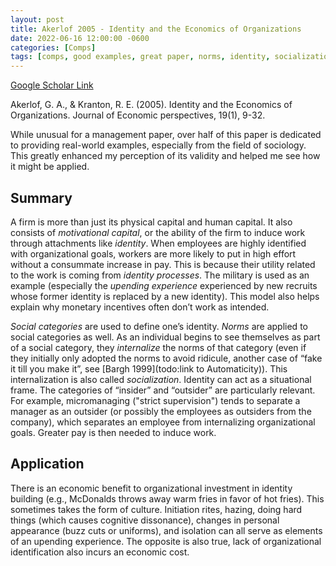 ```yaml
---
layout: post
title: Akerlof 2005 - Identity and the Economics of Organizations
date: 2022-06-16 12:00:00 -0600
categories: [Comps]
tags: [comps, good examples, great paper, norms, identity, socialization, culture, micromanaging, upending experience, military]
---
```

[Google Scholar Link](https://scholar.google.com/scholar?hl=en&as_sdt=0%2C45&q=Identity+and+the+Economics+of+Organizations&btnG=)

Akerlof, G. A., & Kranton, R. E. (2005). Identity and the Economics of Organizations. Journal of Economic perspectives, 19(1), 9-32.

While unusual for a management paper, over half of this paper is dedicated to providing real-world examples, especially from the field of sociology.  This greatly enhanced my perception of its validity and helped me see how it might be applied.

## Summary
A firm is more than just its physical capital and human capital.  It also consists of _motivational capital_, or the ability of the firm to induce work through attachments like _identity_.  When employees are highly identified with organizational goals, workers are more likely to put in high effort without a consummate increase in pay.  This is because their utility related to the work is coming from _identity processes_.  The military is used as an example (especially the _upending experience_ experienced by new recruits whose former identity is replaced by a new identity).  This model also helps explain why monetary incentives often don’t work as intended.

_Social categories_ are used to  define one’s identity.  _Norms_ are applied to social categories as well.  As an individual begins to see themselves as part of a social category, they _internalize_ the norms of that category (even if they initially only adopted the norms to avoid ridicule, another case of “fake it till you make it”, see [Bargh 1999](todo:link to Automaticity)).  This internalization is also called _socialization_. Identity can act as a situational frame.  The categories of “insider” and “outsider” are particularly relevant.  For example, micromanaging ("strict supervision") tends to separate a manager as an outsider (or possibly the employees as outsiders from the company), which separates an employee from internalizing organizational goals.  Greater pay is then needed to induce work.

## Application
There is an economic benefit to organizational investment in identity building (e.g., McDonalds throws away warm fries in favor of hot fries).  This sometimes takes the form of culture.  Initiation rites, hazing, doing hard things (which causes cognitive dissonance), changes in personal appearance (buzz cuts or uniforms), and isolation can all serve as elements of an upending experience.  The opposite is also true, lack of organizational identification also incurs an economic cost.